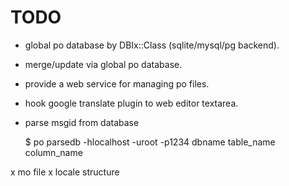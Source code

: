 
# TODO

* global po database by DBIx::Class (sqlite/mysql/pg backend).
* merge/update via global po database.
* provide a web service for managing po files.
* hook google translate plugin to web editor textarea.
* parse msgid from database

    $ po parsedb -hlocalhost -uroot -p1234 dbname table_name column_name

x mo file 
x locale structure
